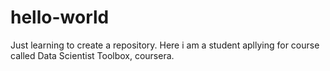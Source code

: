 # hello-world
Just learning to create a repository. Here i am a student apllying for course called Data Scientist Toolbox, coursera.
